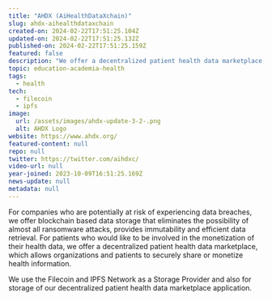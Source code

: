 ```yaml
---
title: "AHDX (AiHealthDataXchain)"
slug: ahdx-aihealthdataxchain
created-on: 2024-02-22T17:51:25.104Z
updated-on: 2024-02-22T17:51:25.132Z
published-on: 2024-02-22T17:51:25.159Z
featured: false
description: "We offer a decentralized patient health data marketplace, which allows organizations and patients to securely share or monetize health information."
topic: education-academia-health
tags:
  - health
tech:
  - filecoin
  - ipfs
image:
  url: /assets/images/ahdx-update-3-2-.png
  alt: AHDX Logo
website: https://www.ahdx.org/
featured-content: null
repo: null
twitter: https://twitter.com/aihdxc/
video-url: null
year-joined: 2023-10-09T16:51:25.169Z
news-update: null
metadata: null
---
```


For companies who are potentially at risk of experiencing data breaches, we offer blockchain based data storage that eliminates the possibility of almost all ransomware attacks, provides immutability and efficient data retrieval. For patients who would like to be involved in the monetization of their health data, we offer a decentralized patient health data marketplace, which allows organizations and patients to securely share or monetize health information.

We use the Filecoin and IPFS Network as a Storage Provider and also for storage of our decentralized patient health data marketplace application.
